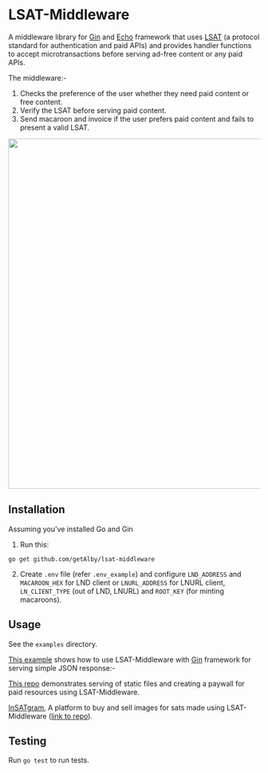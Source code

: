 # LSAT-Middleware

A middleware library for [Gin](https://github.com/gin-gonic/gin) and [Echo](https://echo.labstack.com/) framework that uses [LSAT](https://lsat.tech/) (a protocol standard for authentication and paid APIs) and provides handler functions to accept microtransactions before serving ad-free content or any paid APIs.

The middleware:-

1. Checks the preference of the user whether they need paid content or free content.
2. Verify the LSAT before serving paid content.
3. Send macaroon and invoice if the user prefers paid content and fails to present a valid LSAT.

<img src="https://user-images.githubusercontent.com/44242169/186736015-f956dfe1-cba0-4dc3-9755-9d22cb1c7e77.jpg" width="700">


## Installation

Assuming you've installed Go and Gin 

1. Run this:

```
go get github.com/getAlby/lsat-middleware
```

2. Create `.env` file (refer `.env_example`) and configure `LND_ADDRESS` and `MACAROON_HEX` for LND client or `LNURL_ADDRESS` for LNURL client, `LN_CLIENT_TYPE` (out of LND, LNURL) and `ROOT_KEY` (for minting macaroons).  

## Usage

See the `examples` directory.

[This example](https://github.com/getAlby/lsat-middleware/blob/main/examples/ginlsat/main.go) shows how to use LSAT-Middleware with [Gin](https://github.com/gin-gonic/gin) framework for serving simple JSON response:-

[This repo](https://github.com/getAlby/lsat-proxy) demonstrates serving of static files and creating a paywall for paid resources using LSAT-Middleware.

[InSATgram](https://insatgram.getalby.com/), A platform to buy and sell images for sats made using LSAT-Middleware ([link to repo](https://github.com/getAlby/sell-lsat-files)).


## Testing

Run `go test` to run tests.
